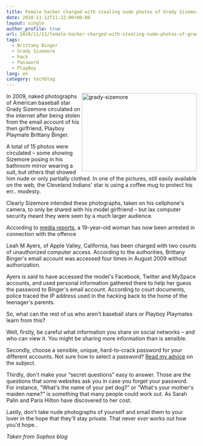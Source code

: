 ```yaml
---
title: Female hacker charged with stealing nude photos of Grady Sizemore
date: 2010-11-12T11:22:00+00:00
layout: single
author_profile: true
url: 2010/11/12/female-hacker-charged-with-stealing-nude-photos-of-grady-sizemore/
tags:
  - Brittany Binger
  - Grady Sizemore
  - hack
  - Password
  - PlayBoy
lang: en
category: techblog
---
```

[<img title="grady-sizemore" border="0" alt="grady-sizemore" align="right" src="http://lh5.ggpht.com/_vaUVXcmC3OI/TN0cUw_UtgI/AAAAAAAADHs/zN2hx-5wyew/grady-sizemore_thumb.jpg?imgmax=800" width="304" height="208" />](http://lh5.ggpht.com/_vaUVXcmC3OI/TN0cS1d8BZI/AAAAAAAADHo/uQMx_sgi25g/s1600-h/grady-sizemore%5B2%5D.jpg)In 2009, naked photographs of American baseball star Grady Sizemore circulated on the internet after being stolen from the email account of his then girlfriend, Playboy Playmate Brittany Binger.

A total of 15 photos were circulated &#8211; some showing Sizemore posing in his bathroom mirror wearing a suit, but others that showed him nude or only partially clothed. In one of the pictures, still easily available on the web, the Cleveland Indians' star is using a coffee mug to protect his err.. modesty.

Clearly Sizemore intended these photographs, taken on his cellphone's camera, to only be shared with his model girlfriend &#8211; but lax computer security meant they were seen by a much larger audience.

According to <a href="http://www.startribune.com/local/south/107009288.html" target="_blank">media reports</a>, a 19-year-old woman has now been arrested in connection with the offence

Leah M Ayers, of Apple Valley, California, has been charged with two counts of unauthorized computer access. According to the authorities, Brittany Binger's email account was accessed four times in August 2009 without authorization.

Ayers is said to have accessed the model's Facebook, Twitter and MySpace accounts, and used personal information gathered there to help her guess the password to Binger's email account. According to court documents, police traced the IP address used in the hacking back to the home of the teenager's parents.

So, what can the rest of us who aren't baseball stars or Playboy Playmates learn from this?

Well, firstly, be careful what information you share on social networks &#8211; and who can view it. You might be sharing more information than is sensible.

Secondly, choose a sensible, unique, hard-to-crack password for your different accounts. Not sure how to select a password? <a href="/en/knowledge-base/security/passwords" target="_blank">Read my advice</a> on the subject.

Thirdly, don't make your &#8220;secret questions&#8221; easy to answer. Those are the questions that some websites ask you in case you forget your password. For instance, &#8220;What's the name of your pet dog?&#8221; or &#8220;What's your mother's maiden name?&#8221; is something that many people could work out. As Sarah Palin and Paris Hilton have discovered to her cost.

Lastly, don't take nude photographs of yourself and email them to your lover in the hope that they'll stay private. That never _ever_ works out how you'd hope..

_Taken from Sophos blog_